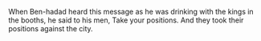 When Ben-hadad heard this message as he was drinking with the kings in the booths, he said to his men, Take your positions. And they took their positions against the city.
